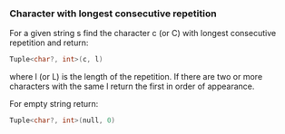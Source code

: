 ### Character with longest consecutive repetition

For a given string s find the character c (or C) with longest consecutive repetition and return:
```c
Tuple<char?, int>(c, l)
```
where l (or L) is the length of the repetition. If there are two or more characters with the same l return the first in order of appearance.

For empty string return:
```c
Tuple<char?, int>(null, 0)
